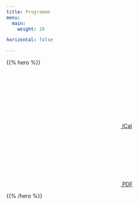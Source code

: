 ```yaml
---
title: Programme
menu:
  main:
    weight: 10

horizontal: false

---
```



{{% hero %}}

<a class="btn primary btn-lg" href="/schedule/schedule.ics">
    <svg class="icon icon-calendar"><use xlink:href="#calendar"></use></svg> ICal
</a>

<a class="btn primary btn-lg" href="https://firebasestorage.googleapis.com/v0/b/devfesttoulouse-1f1dc.appspot.com/o/schedule-fr.pdf?alt=media&token=1c5afbee-38b0-4c71-9e73-f7a7a405373a">
    <svg class="icon icon-pdf"><use xlink:href="#pdf"></use></svg> PDF
</a>

<!-- TODO: filter and search -->
{{% /hero %}}
